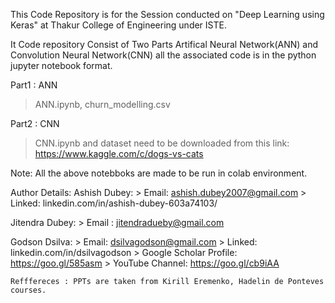 This Code Repository is for the Session conducted on "Deep Learning using Keras" at Thakur College of Engineering under ISTE.

It Code repository Consist of Two Parts Artifical Neural Network(ANN) and Convolution Neural Network(CNN) all the associated code is in the python jupyter notebook format.

Part1 : ANN
  > ANN.ipynb, churn_modelling.csv
  
 Part2 : CNN
  > CNN.ipynb and dataset need to be downloaded from this link: https://www.kaggle.com/c/dogs-vs-cats
  
  Note: All the above notebboks are made to be run in colab environment.
  
  Author Details:
  Ashish Dubey: 
    > Email: ashish.dubey2007@gmail.com
    > Linked: linkedin.com/in/ashish-dubey-603a74103/
    
  Jitendra Dubey: 
    > Email : jitendradueby@gmail.com
    
  Godson Dsilva: 
    > Email: dsilvagodson@gmail.com
    > Linked: linkedin.com/in/dsilvagodson
    > Google Scholar Profile: https://goo.gl/585asm
    > YouTube Channel: https://goo.gl/cb9iAA
    
    
    Refffereces : PPTs are taken from Kirill Eremenko, Hadelin de Ponteves courses.
   
